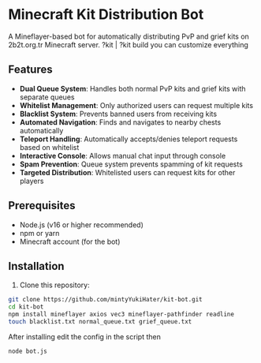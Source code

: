 # Minecraft Kit Distribution Bot

A Mineflayer-based bot for automatically distributing PvP and grief kits on 2b2t.org.tr Minecraft server.
?kit | ?kit build you can customize everything

## Features

- **Dual Queue System**: Handles both normal PvP kits and grief kits with separate queues
- **Whitelist Management**: Only authorized users can request multiple kits
- **Blacklist System**: Prevents banned users from receiving kits
- **Automated Navigation**: Finds and navigates to nearby chests automatically
- **Teleport Handling**: Automatically accepts/denies teleport requests based on whitelist
- **Interactive Console**: Allows manual chat input through console
- **Spam Prevention**: Queue system prevents spamming of kit requests
- **Targeted Distribution**: Whitelisted users can request kits for other players

## Prerequisites

- Node.js (v16 or higher recommended)
- npm or yarn
- Minecraft account (for the bot)

## Installation

1. Clone this repository:
```bash
git clone https://github.com/mintyYukiHater/kit-bot.git
cd kit-bot
npm install mineflayer axios vec3 mineflayer-pathfinder readline
touch blacklist.txt normal_queue.txt grief_queue.txt
```
After installing edit the config in the script then 
```bash
node bot.js
```
